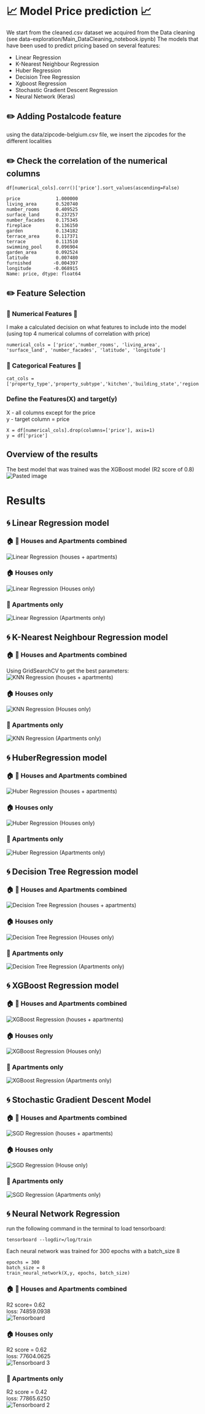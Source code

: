 # :chart_with_upwards_trend: Model Price prediction :chart_with_upwards_trend:

We start from the cleaned.csv dataset we acquired from the Data cleaning (see data-exploration/Main_DataCleaning_notebook.ipynb)
The models that have been used to predict pricing based on several features:
 - Linear Regression
 - K-Nearest Neighbour Regression
 - Huber Regression
 - Decision Tree Regression
 - Xgboost Regression
 - Stochastic Gradient Descent Regression
 - Neural Network (Keras)

## :pencil2: Adding Postalcode feature
using the data/zipcode-belgium.csv file, we insert the zipcodes for the different localities

## :pencil2: Check the correlation of the numerical columns
```df[numerical_cols].corr()['price'].sort_values(ascending=False)```
```
price             1.000000
living_area       0.520740
number_rooms      0.409525
surface_land      0.237257
number_facades    0.175345
fireplace         0.136150
garden            0.134182
terrace_area      0.117371
terrace           0.113510
swimming_pool     0.096904
garden_area       0.092524
latitude          0.007480
furnished        -0.004397
longitude        -0.068915
Name: price, dtype: float64
```

## :pencil2: Feature Selection

### :bookmark: Numerical Features :bookmark:
I make a calculated decision on what features to include into the model (using top 4 numerical columns of correlation with price)
```
numerical_cols = ['price','number_rooms', 'living_area', 'surface_land', 'number_facades', 'latitude', 'longitude']
```

### :bookmark: Categorical Features :bookmark:

```
cat_cols = ['property_type','property_subtype','kitchen','building_state','region','province',]
```

### Define the Features(X) and target(y)
X - all columns except for the price <br>
y - target column = price
```
X = df[numerical_cols].drop(columns=['price'], axis=1)
y = df['price']
```
## Overview of the results
The best model that was trained was the XGBoost model (R2 score of 0.8) <br>
![Pasted image](https://github.com/nikolaaswillaert/ImmoElizaDataAnalysis/assets/106211266/c45ff30e-4b5e-4e52-8f88-9835500a6acd)

# Results
## :cyclone: Linear Regression model <br>
### :house: :office: Houses and Apartments combined <br>
![Linear Regression (houses + apartments)](https://github.com/nikolaaswillaert/ImmoElizaDataAnalysis/assets/106211266/557a1539-09d7-424d-b6d2-8772d2d654c0)


### :house: Houses only <br>
![Linear Regression (Houses only)](https://github.com/nikolaaswillaert/ImmoElizaDataAnalysis/assets/106211266/0e33b253-b933-407f-ae0c-975d8b7aa3e7)


### :office: Apartments only <br>
![Linear Regression (Apartments only)](https://github.com/nikolaaswillaert/ImmoElizaDataAnalysis/assets/106211266/de73ac01-a592-443a-a0cb-4d218cbb44e9)


## :cyclone: K-Nearest Neighbour Regression model <br>
### :house: :office: Houses and Apartments combined <br>
Using GridSearchCV to get the best parameters:<br>
![KNN Regression (houses + apartments)](https://github.com/nikolaaswillaert/ImmoElizaDataAnalysis/assets/106211266/212e60d9-4c80-40d1-a4e6-6696a5aee941)


### :house: Houses only <br>
![KNN Regression (Houses only)](https://github.com/nikolaaswillaert/ImmoElizaDataAnalysis/assets/106211266/81600109-bbc5-44cc-bab0-9a2679dac0f5)


### :office: Apartments only <br>
![KNN Regression (Apartments only)](https://github.com/nikolaaswillaert/ImmoElizaDataAnalysis/assets/106211266/c3201f08-32f2-4c6b-8d49-1343640d5d05)


## :cyclone: HuberRegression model <br>
### :house: :office: Houses and Apartments combined <br>
![Huber Regression (houses + apartments)](https://github.com/nikolaaswillaert/ImmoElizaDataAnalysis/assets/106211266/21b0bc47-e6ae-452e-b9d9-ef8a559fbbd3)

### :house: Houses only <br>
![Huber Regression (Houses only)](https://github.com/nikolaaswillaert/ImmoElizaDataAnalysis/assets/106211266/b3605c7c-eb0c-4542-8ee0-59511e0f9ed5)

### :office: Apartments only <br>
![Huber Regression (Apartments only)](https://github.com/nikolaaswillaert/ImmoElizaDataAnalysis/assets/106211266/ade691f5-d916-41d9-b2e5-65d03aa673d5)


## :cyclone: Decision Tree Regression model <br>
### :house: :office: Houses and Apartments combined <br>
![Decision Tree Regression (houses + apartments)](https://github.com/nikolaaswillaert/ImmoElizaDataAnalysis/assets/106211266/af56184b-e9e2-4fb9-bb3c-6b04a3871e2c)

### :house: Houses only <br>
![Decision Tree Regression (Houses only)](https://github.com/nikolaaswillaert/ImmoElizaDataAnalysis/assets/106211266/9ccbb3aa-4bda-41a8-989b-14510eb178c5)


### :office: Apartments only <br>
![Decision Tree Regression (Apartments only)](https://github.com/nikolaaswillaert/ImmoElizaDataAnalysis/assets/106211266/c195ad28-dcc9-45a4-a3b7-10209754da15)


## :cyclone: XGBoost Regression model <br>
### :house: :office: Houses and Apartments combined <br>
![XGBoost Regression (houses + apartments)](https://github.com/nikolaaswillaert/ImmoElizaDataAnalysis/assets/106211266/476e3522-97bc-4d37-a2a8-683697ddde82)


### :house: Houses only <br>
![XGBoost Regression (Houses only)](https://github.com/nikolaaswillaert/ImmoElizaDataAnalysis/assets/106211266/4999f126-ce89-4e27-b79a-1341ea05a5fe)

### :office: Apartments only <br>
![XGBoost Regression (Apartments only)](https://github.com/nikolaaswillaert/ImmoElizaDataAnalysis/assets/106211266/0c5efffe-76fe-4d59-899c-4af39e6c61cb)

## :cyclone: Stochastic Gradient Descent Model <br>
### :house: :office: Houses and Apartments combined <br>
![SGD Regression (houses + apartments)](https://github.com/nikolaaswillaert/ImmoElizaDataAnalysis/assets/106211266/19c2d46f-8b4f-45f8-8af8-c4f4cf021427)

### :house: Houses only <br>
![SGD Regression (House only)](https://github.com/nikolaaswillaert/ImmoElizaDataAnalysis/assets/106211266/4820df40-448b-4d90-be6e-533131cc700b)

### :office: Apartments only <br>
![SGD Regression (Apartments only)](https://github.com/nikolaaswillaert/ImmoElizaDataAnalysis/assets/106211266/0e095438-0821-49ff-9860-2b886c5e3101)

## :cyclone: Neural Network Regression <br>
run the following command in the terminal to load tensorboard:
```
tensorboard --logdir=/log/train
``` 
Each neural network was trained for 300 epochs with a batch_size 8 <br>
```
epochs = 300
batch_size = 8
train_neural_network(X,y, epochs, batch_size)
```
### :house: :office: Houses and Apartments combined <br>
R2 score= 0.62 <br>
loss: 74859.0938 <br>
![Tensorboard](https://github.com/nikolaaswillaert/ImmoElizaDataAnalysis/assets/106211266/654210ba-b050-4832-9d62-1a6b45892185)

### :house: Houses only <br>
R2 score = 0.62 <br>
loss: 77604.0625 <br>
![Tensorboard 3](https://github.com/nikolaaswillaert/ImmoElizaDataAnalysis/assets/106211266/e00058e8-26e8-49f8-ab92-a4937cb7ca6e)

### :office: Apartments only <br>
R2 score = 0.42 <br>
loss: 77865.6250 <br>
![Tensorboard 2](https://github.com/nikolaaswillaert/ImmoElizaDataAnalysis/assets/106211266/25085629-a1e6-49e8-9677-9a9f0138d3b1)

